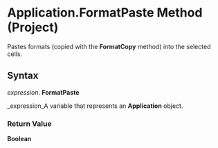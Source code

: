 
# Application.FormatPaste Method (Project)

Pastes formats (copied with the  **FormatCopy** method) into the selected cells.


## Syntax

 _expression_. **FormatPaste**

 _expression_A variable that represents an  **Application** object.


### Return Value

 **Boolean**

